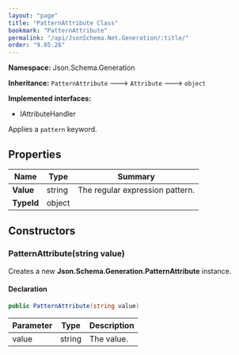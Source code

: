 ```yaml
---
layout: "page"
title: "PatternAttribute Class"
bookmark: "PatternAttribute"
permalink: "/api/JsonSchema.Net.Generation/:title/"
order: "9.05.26"
---
```

**Namespace:** Json.Schema.Generation

**Inheritance:**
`PatternAttribute`
 🡒 
`Attribute`
 🡒 
`object`

**Implemented interfaces:**

- IAttributeHandler

Applies a `pattern` keyword.

## Properties

| Name | Type | Summary |
|---|---|---|
| **Value** | string | The regular expression pattern. |
| **TypeId** | object |  |
## Constructors

### PatternAttribute(string value)

Creates a new **Json.Schema.Generation.PatternAttribute** instance.

#### Declaration

```c#
public PatternAttribute(string value)
```
| Parameter | Type | Description |
|---|---|---|
| value | string | The value. |

